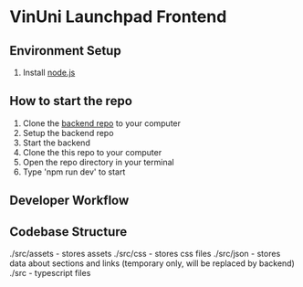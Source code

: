 # VinUni Launchpad Frontend

## Environment Setup

1. Install [node.js](https://nodejs.org/)

## How to start the repo

1. Clone the [backend repo](https://github.com/AmbiakaTT/vseven_backend) to your computer
2. Setup the backend repo
3. Start the backend
4. Clone the this repo to your computer
5. Open the repo directory in your terminal
6. Type 'npm run dev' to start

## Developer Workflow


## Codebase Structure
./src/assets - stores assets
./src/css - stores css files
./src/json - stores data about sections and links (temporary only, will be replaced by backend)
./src - typescript files
